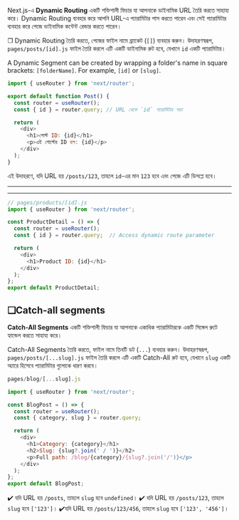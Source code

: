 Next.js-এ **Dynamic Routing** একটি শক্তিশালী ফিচার যা আপনাকে ডাইনামিক URL তৈরি করতে সাহায্য করে। Dynamic Routing ব্যবহার করে আপনি URL-এ প্যারামিটার পাস করতে পারেন এবং সেই প্যারামিটার ব্যবহার করে পেজে ডাইনামিক কন্টেন্ট রেন্ডার করতে পারেন।

❐ Dynamic Routing তৈরি করতে, পেজের ফাইল নামে ব্র্যাকেট (`[]`) ব্যবহার করুন। উদাহরণস্বরূপ, `pages/posts/[id].js` ফাইল তৈরি করলে এটি একটি ডাইনামিক রুট হবে, যেখানে `id` একটি প্যারামিটার।

A Dynamic Segment can be created by wrapping a folder's name in square brackets: `[folderName]`. For example, `[id]` or `[slug]`.

```js
import { useRouter } from 'next/router';

export default function Post() {
  const router = useRouter();
  const { id } = router.query; // URL থেকে `id` প্যারামিটার পড়া

  return (
    <div>
      <h1>পোস্ট ID: {id}</h1>
      <p>এই পোস্টের ID হল: {id}</p>
    </div>
  );
}
```

এই উদাহরণে, যদি URL হয় `/posts/123`, তাহলে `id`-এর মান `123` হবে এবং পেজে এটি ডিসপ্লে হবে।

---
---


```js
// pages/products/[id].js
import { useRouter } from 'next/router';

const ProductDetail = () => {
  const router = useRouter();
  const { id } = router.query;  // Access dynamic route parameter

  return (
    <div>
      <h1>Product ID: {id}</h1>
    </div>
  );
};
export default ProductDetail;
```

## ❏Catch-all segments

**Catch-All Segments** একটি শক্তিশালী ফিচার যা আপনাকে একাধিক প্যারামিটারকে একটি সিঙ্গেল রুটে হ্যান্ডেল করতে সাহায্য করে।

Catch-All Segments তৈরি করতে, ফাইল নামে তিনটি ডট (`...`) ব্যবহার করুন। উদাহরণস্বরূপ, `pages/posts/[...slug].js` ফাইল তৈরি করলে এটি একটি Catch-All রুট হবে, যেখানে `slug` একটি অ্যারে হিসেবে প্যারামিটার গুলোকে ধারণ করবে।

```js
pages/blog/[...slug].js

import { useRouter } from 'next/router';

const BlogPost = () => {
  const router = useRouter();
  const { category, slug } = router.query;

  return (
    <div>
      <h1>Category: {category}</h1>
      <h2>Slug: {slug?.join(' / ')}</h2>
      <p>Full path: /blog/{category}/{slug?.join('/')}</p>
    </div>
  );
};
export default BlogPost;
```

✔️ যদি URL হয় `/posts`, তাহলে `slug` হবে `undefined`।
✔️ যদি URL হয় `/posts/123`, তাহলে `slug` হবে `['123']`।
✔️যদি URL হয় `/posts/123/456`, তাহলে `slug` হবে `['123', '456']`।